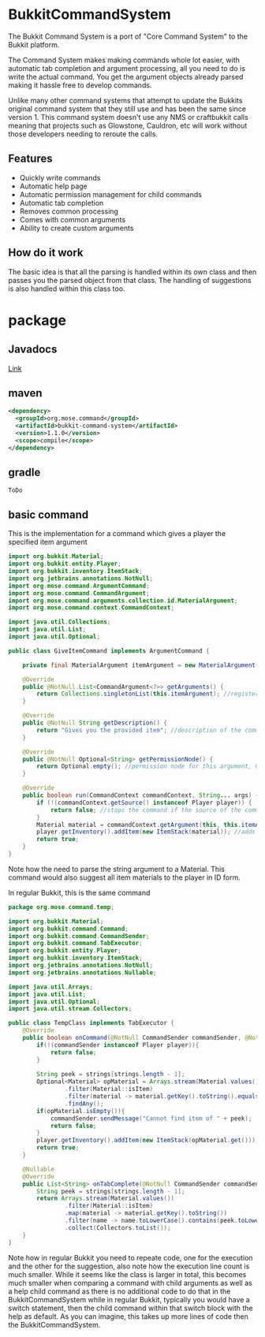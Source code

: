 # BukkitCommandSystem

The Bukkit Command System is a port of "Core Command System" to the Bukkit platform. 

The Command System makes making commands  whole lot easier, with automatic tab completion and argument processing, all you need to do is write the actual command. 
You get the argument objects already parsed making it hassle free to develop commands. 

Unlike many other command systems that attempt to update the Bukkits original command system that they still use and has been the same since version 1. This command system doesn't use any NMS or craftbukkit calls meaning that projects such as Glowstone, Cauldron, etc will work without those developers needing to reroute the calls. 



## Features

- Quickly write commands
- Automatic help page
- Automatic permission management for child commands
- Automatic tab completion
- Removes common processing
- Comes with common arguments
- Ability to create custom arguments


## How do it work

The basic idea is that all the parsing is handled within its own class and then passes you the parsed object from that class. The handling of suggestions is also handled within this class too. 

# package

## Javadocs

[Link](https://mosemister.github.io/BukkitCommandSystem/)

## maven

```xml
<dependency>
  <groupId>org.mose.command</groupId>
  <artifactId>bukkit-command-system</artifactId>
  <version>1.1.0</version>
  <scope>compile</scope>
</dependency>
```

## gradle

``ToDo``


## basic command

This is the implementation for a command which gives a player the specified item argument
```java
import org.bukkit.Material;
import org.bukkit.entity.Player;
import org.bukkit.inventory.ItemStack;
import org.jetbrains.annotations.NotNull;
import org.mose.command.ArgumentCommand;
import org.mose.command.CommandArgument;
import org.mose.command.arguments.collection.id.MaterialArgument;
import org.mose.command.context.CommandContext;

import java.util.Collections;
import java.util.List;
import java.util.Optional;

public class GiveItemCommand implements ArgumentCommand {

    private final MaterialArgument itemArgument = new MaterialArgument("item", Material::isItem); //An argument which provides a material as a argument, this is then limited to materials that are items with the 2nd constructor argument

    @Override
    public @NotNull List<CommandArgument<?>> getArguments() {
        return Collections.singletonList(this.itemArgument); //registers the order of the argument
    }

    @Override
    public @NotNull String getDescription() {
        return "Gives you the provided item"; //description of the command
    }

    @Override
    public @NotNull Optional<String> getPermissionNode() {
        return Optional.empty(); //permission node for this argument, Optional.empty for no permission required (will not be suggested or can be executed if no permission matches)
    }

    @Override
    public boolean run(CommandContext commandContext, String... args) {
        if (!(commandContext.getSource() instanceof Player player)) {
            return false; //stops the command if the source of the command is not a player
        }
        Material material = commandContext.getArgument(this, this.itemArgument); //Gets the material from the command system
        player.getInventory().addItem(new ItemStack(material)); //adds the item to the players inventory
        return true;
    }
}

```

Note how the need to parse the string argument to a Material. This command would also suggest all item materials to the player in ID form. 

In regular Bukkit, this is the same command

```java
package org.mose.command.temp;

import org.bukkit.Material;
import org.bukkit.command.Command;
import org.bukkit.command.CommandSender;
import org.bukkit.command.TabExecutor;
import org.bukkit.entity.Player;
import org.bukkit.inventory.ItemStack;
import org.jetbrains.annotations.NotNull;
import org.jetbrains.annotations.Nullable;

import java.util.Arrays;
import java.util.List;
import java.util.Optional;
import java.util.stream.Collectors;

public class TempClass implements TabExecutor {
    @Override
    public boolean onCommand(@NotNull CommandSender commandSender, @NotNull Command command, @NotNull String s, @NotNull String[] strings) {
        if(!(commandSender instanceof Player player)){
            return false;
        }
        
        String peek = strings[strings.length - 1];
        Optional<Material> opMaterial = Arrays.stream(Material.values())
                .filter(Material::isItem)
                .filter(material -> material.getKey().toString().equalsIgnoreCase(peek))
                .findAny();
        if(opMaterial.isEmpty()){
            commandSender.sendMessage("Cannot find item of " + peek);
            return false;
        }
        player.getInventory().addItem(new ItemStack(opMaterial.get()));
        return true;
    }

    @Nullable
    @Override
    public List<String> onTabComplete(@NotNull CommandSender commandSender, @NotNull Command command, @NotNull String s, @NotNull String[] strings) {
        String peek = strings[strings.length - 1];
        return Arrays.stream(Material.values())
                .filter(Material::isItem)
                .map(material -> material.getKey().toString())
                .filter(name -> name.toLowerCase().contains(peek.toLowerCase()))
                .collect(Collectors.toList());
    }
}

```

Note how in regular Bukkit you need to repeate code, one for the execution and the other for the suggestion, also note how the execution line count is much smaller. While it seems like the class is larger in total, this becomes much smaller when comparing a command with child arguments as well as a help child command as there is no additional code to do that in the BukkitCommandSystem while in regular Bukkit, typically you would have a switch statement, then the child command within that switch block with the help as default. As you can imagine, this takes up more lines of code then the BukkitCommandSystem.






